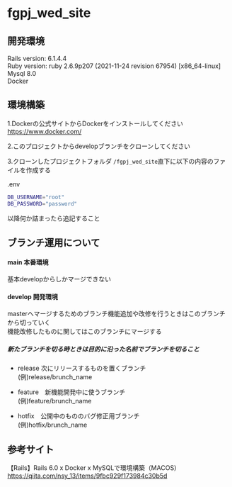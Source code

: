 # fgpj_wed_site

## 開発環境

Rails version: 6.1.4.4  
Ruby version: ruby 2.6.9p207 (2021-11-24 revision 67954) [x86_64-linux]  
Mysql 8.0  
Docker  

## 環境構築

1.Dockerの公式サイトからDockerをインストールしてください  
https://www.docker.com/

2.このプロジェクトからdevelopブランチをクローンしてください  

3.クローンしたプロジェクトフォルダ  ```/fgpj_wed_site```直下に以下の内容のファイルを作成する

.env  
```bash
DB_USERNAME="root"
DB_PASSWORD="password"
```
以降何か詰まったら追記すること　　

## ブランチ運用について

#### main 本番環境　　　
基本developからしかマージできない　　　

#### develop 開発環境　　
masterへマージするためのブランチ機能追加や改修を行うときはこのブランチから切っていく  
機能改修したものに関してはこのブランチにマージする

##### 新たブランチを切る時ときは目的に沿った名前でブランチを切ること  

* release 次にリリースするものを置くブランチ  
(例)release/brunch_name  

* feature　新機能開発中に使うブランチ  
(例)feature/brunch_name  

* hotfix　公開中のもののバグ修正用ブランチ  
(例)hotfix/brunch_name  

## 参考サイト

【Rails】Rails 6.0 x Docker x MySQLで環境構築（MACOS）  
https://qiita.com/nsy_13/items/9fbc929f173984c30b5d
